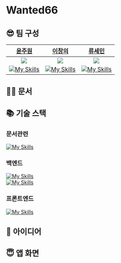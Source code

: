 # Wanted66


## 😎 팀 구성
|[윤주원](https://github.com/juwon0520)|[이창의](https://github.com/changuii) |[류세민](https://github.com/kormk) | 
| :--:| :--:| :--:|
| ![](https://avatars.githubusercontent.com/u/128710390?v=4)| ![](https://avatars.githubusercontent.com/u/122252160?v=4) | ![](https://avatars.githubusercontent.com/u/63334787?v=4) | 
| [![My Skills](https://skillicons.dev/icons?i=react)](https://skillicons.dev) | [![My Skills](https://skillicons.dev/icons?i=spring)](https://skillicons.dev) | [![My Skills](https://skillicons.dev/icons?i=spring)](https://skillicons.dev) |

## 👨‍🏫 문서 

## 📚 기술 스택
### 문서관련



[![My Skills](https://skillicons.dev/icons?i=notion,figma)](https://skillicons.dev)  



### 백엔드
[![My Skills](https://skillicons.dev/icons?i=spring,mysql,hibernate)](https://skillicons.dev)  
[![My Skills](https://skillicons.dev/icons?i=aws,docker,nginx)](https://skillicons.dev)    

### 프론트엔드
[![My Skills](https://skillicons.dev/icons?i=react,netlify)](https://skillicons.dev)


## 📌 아이디어

## 😇 앱 화면


